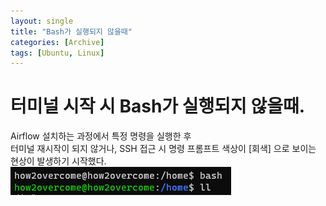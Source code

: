 ```yaml
---
layout: single
title: "Bash가 실행되지 않을때"
categories: [Archive]
tags: [Ubuntu, Linux]
---
```

# 터미널 시작 시 Bash가 실행되지 않을때.
Airflow 설치하는 과정에서 특정 명령을 실행한 후  
터미널 재시작이 되지 않거나, SSH 접근 시 명령 프롬프트 색상이 [회색] 으로 보이는 현상이 발생하기 시작했다.  
<img src="/assets/img/20210222/20210222_ubuntu_tips_01_001.png">


<br>
